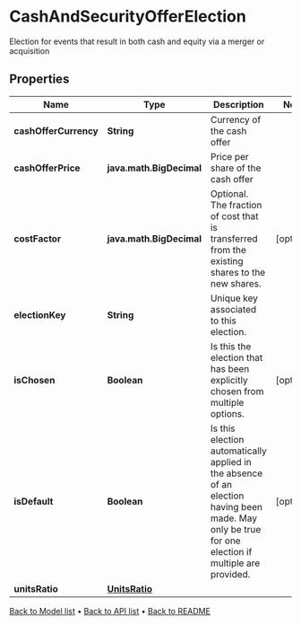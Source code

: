 

# CashAndSecurityOfferElection

Election for events that result in both cash and equity via a merger or acquisition

## Properties

| Name | Type | Description | Notes |
|------------ | ------------- | ------------- | -------------|
|**cashOfferCurrency** | **String** | Currency of the cash offer |  |
|**cashOfferPrice** | **java.math.BigDecimal** | Price per share of the cash offer |  |
|**costFactor** | **java.math.BigDecimal** | Optional. The fraction of cost that is transferred from the existing shares to the new shares. |  [optional] |
|**electionKey** | **String** | Unique key associated to this election. |  |
|**isChosen** | **Boolean** | Is this the election that has been explicitly chosen from multiple options. |  [optional] |
|**isDefault** | **Boolean** | Is this election automatically applied in the absence of an election having been made. May only be true for one election if multiple are provided. |  [optional] |
|**unitsRatio** | [**UnitsRatio**](UnitsRatio.md) |  |  |



[Back to Model list](../README.md#documentation-for-models) &#8226; [Back to API list](../README.md#documentation-for-api-endpoints) &#8226; [Back to README](../README.md)


